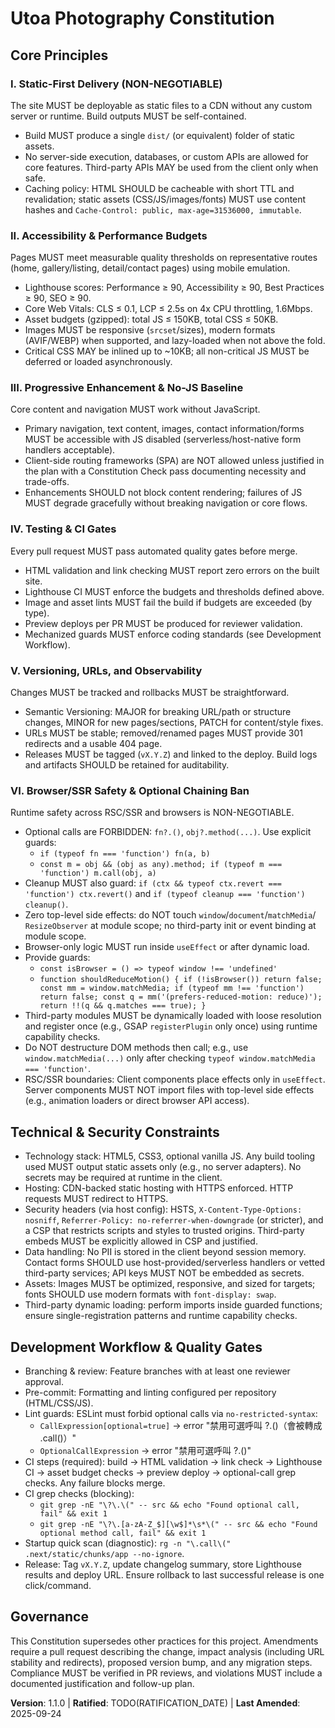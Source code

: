 <!--
Sync Impact Report
- Version change: 1.0.0 → 1.1.0
- Modified principles:
	• II. Accessibility & Performance Budgets (clarified budgets wording)
	• IV. Testing & CI Gates (added mechanized guards reference)
- Added sections/principles:
	• VI. Browser/SSR Safety & Optional Chaining Ban (new core principle)
	• Technical & Security Constraints: zero top-level side effects, dynamic 3P loading
- Removed sections: None
- Templates requiring updates:
	• .specify/templates/plan-template.md → ✅ aligned (Constitution Check pulls new gates)
	• .specify/templates/spec-template.md → ✅ aligned (no change required)
	• .specify/templates/tasks-template.md → ✅ aligned (no change required)
	• .specify/templates/agent-file-template.md → ✅ aligned (no agent-specific conflicts)
	• README.md → ⚠ pending (summarize coding standards + CI commands)
- Repo sync actions in this change:
	• eslint.config.mjs → ✅ add no-restricted-syntax to forbid optional call
	• package.json → ✅ add CI grep checks and quick scan script
	• src/lib/utils.ts → ✅ add isBrowser(), shouldReduceMotion()
	• src/lib/gsap-loader.ts → ✅ add dynamic loader with single registration
- Follow-up TODOs:
	• TODO(RATIFICATION_DATE): Provide original adoption date
	• Consider adding a pre-push hook to run CI grep locally
-->

# Utoa Photography Constitution

## Core Principles

### I. Static-First Delivery (NON-NEGOTIABLE)
The site MUST be deployable as static files to a CDN without any custom
server or runtime. Build outputs MUST be self-contained.
- Build MUST produce a single `dist/` (or equivalent) folder of static assets.
- No server-side execution, databases, or custom APIs are allowed for core
	features. Third-party APIs MAY be used from the client only when safe.
- Caching policy: HTML SHOULD be cacheable with short TTL and revalidation;
	static assets (CSS/JS/images/fonts) MUST use content hashes and
	`Cache-Control: public, max-age=31536000, immutable`.

### II. Accessibility & Performance Budgets
Pages MUST meet measurable quality thresholds on representative routes
(home, gallery/listing, detail/contact pages) using mobile emulation.
- Lighthouse scores: Performance ≥ 90, Accessibility ≥ 90, Best Practices ≥ 90,
	SEO ≥ 90.
- Core Web Vitals: CLS ≤ 0.1, LCP ≤ 2.5s on 4x CPU throttling, 1.6Mbps.
- Asset budgets (gzipped): total JS ≤ 150KB, total CSS ≤ 50KB.
- Images MUST be responsive (`srcset`/sizes), modern formats (AVIF/WEBP) when
	supported, and lazy-loaded when not above the fold.
- Critical CSS MAY be inlined up to ~10KB; all non-critical JS MUST be
	deferred or loaded asynchronously.

### III. Progressive Enhancement & No-JS Baseline
Core content and navigation MUST work without JavaScript.
- Primary navigation, text content, images, contact information/forms MUST be
	accessible with JS disabled (serverless/host-native form handlers acceptable).
- Client-side routing frameworks (SPA) are NOT allowed unless justified in the
	plan with a Constitution Check pass documenting necessity and trade-offs.
- Enhancements SHOULD not block content rendering; failures of JS MUST degrade
	gracefully without breaking navigation or core flows.

### IV. Testing & CI Gates
Every pull request MUST pass automated quality gates before merge.
- HTML validation and link checking MUST report zero errors on the built site.
- Lighthouse CI MUST enforce the budgets and thresholds defined above.
- Image and asset lints MUST fail the build if budgets are exceeded (by type).
- Preview deploys per PR MUST be produced for reviewer validation.
- Mechanized guards MUST enforce coding standards (see Development Workflow).

### V. Versioning, URLs, and Observability
Changes MUST be tracked and rollbacks MUST be straightforward.
- Semantic Versioning: MAJOR for breaking URL/path or structure changes,
	MINOR for new pages/sections, PATCH for content/style fixes.
- URLs MUST be stable; removed/renamed pages MUST provide 301 redirects and a
	usable 404 page.
- Releases MUST be tagged (`vX.Y.Z`) and linked to the deploy. Build logs and
	artifacts SHOULD be retained for auditability.

### VI. Browser/SSR Safety & Optional Chaining Ban
Runtime safety across RSC/SSR and browsers is NON-NEGOTIABLE.
- Optional calls are FORBIDDEN: `fn?.()`, `obj?.method(...)`. Use explicit guards:
	- `if (typeof fn === 'function') fn(a, b)`
	- `const m = obj && (obj as any).method; if (typeof m === 'function') m.call(obj, a)`
- Cleanup MUST also guard: `if (ctx && typeof ctx.revert === 'function') ctx.revert()`
	and `if (typeof cleanup === 'function') cleanup()`.
- Zero top-level side effects: do NOT touch `window`/`document`/`matchMedia`/
	`ResizeObserver` at module scope; no third-party init or event binding at
	module scope.
- Browser-only logic MUST run inside `useEffect` or after dynamic load.
- Provide guards:
	- `const isBrowser = () => typeof window !== 'undefined'`
	- `function shouldReduceMotion() { if (!isBrowser()) return false; const mm = window.matchMedia; if (typeof mm !== 'function') return false; const q = mm('(prefers-reduced-motion: reduce)'); return !!(q && q.matches === true); }`
- Third-party modules MUST be dynamically loaded with loose resolution and
	register once (e.g., GSAP `registerPlugin` only once) using runtime
	capability checks.
- Do NOT destructure DOM methods then call; e.g., use `window.matchMedia(...)`
	only after checking `typeof window.matchMedia === 'function'`.
- RSC/SSR boundaries: Client components place effects only in `useEffect`.
	Server components MUST NOT import files with top-level side effects (e.g.,
	animation loaders or direct browser API access).

## Technical & Security Constraints

- Technology stack: HTML5, CSS3, optional vanilla JS. Any build tooling used
	MUST output static assets only (e.g., no server adapters). No secrets may be
	required at runtime in the client.
- Hosting: CDN-backed static hosting with HTTPS enforced. HTTP requests MUST
	redirect to HTTPS.
- Security headers (via host config): HSTS, `X-Content-Type-Options: nosniff`,
	`Referrer-Policy: no-referrer-when-downgrade` (or stricter), and a CSP that
	restricts scripts and styles to trusted origins. Third-party embeds MUST be
	explicitly allowed in CSP and justified.
- Data handling: No PII is stored in the client beyond session memory.
	Contact forms SHOULD use host-provided/serverless handlers or vetted
	third-party services; API keys MUST NOT be embedded as secrets.
- Assets: Images MUST be optimized, responsive, and sized for targets; fonts
	SHOULD use modern formats with `font-display: swap`.
- Third-party dynamic loading: perform imports inside guarded functions; ensure
	single-registration patterns and runtime capability checks.

## Development Workflow & Quality Gates

- Branching & review: Feature branches with at least one reviewer approval.
- Pre-commit: Formatting and linting configured per repository (HTML/CSS/JS).
- Lint guards: ESLint must forbid optional calls via `no-restricted-syntax`:
	- `CallExpression[optional=true]` → error "禁用可選呼叫 ?.()（會被轉成 .call()）"
	- `OptionalCallExpression` → error "禁用可選呼叫 ?.()"
- CI steps (required): build → HTML validation → link check → Lighthouse CI →
	asset budget checks → preview deploy → optional-call grep checks. Any failure
	blocks merge.
- CI grep checks (blocking):
	- `git grep -nE "\?\.\(" -- src && echo "Found optional call, fail" && exit 1`
	- `git grep -nE "\?\.[a-zA-Z_$][\w$]*\s*\(" -- src && echo "Found optional method call, fail" && exit 1`
- Startup quick scan (diagnostic): `rg -n "\.call\(" .next/static/chunks/app --no-ignore`.
- Release: Tag `vX.Y.Z`, update changelog summary, store Lighthouse results and
	deploy URL. Ensure rollback to last successful release is one click/command.

## Governance

This Constitution supersedes other practices for this project. Amendments
require a pull request describing the change, impact analysis (including URL
stability and redirects), proposed version bump, and any migration steps.
Compliance MUST be verified in PR reviews, and violations MUST include a
documented justification and follow-up plan.

**Version**: 1.1.0 | **Ratified**: TODO(RATIFICATION_DATE) | **Last Amended**: 2025-09-24